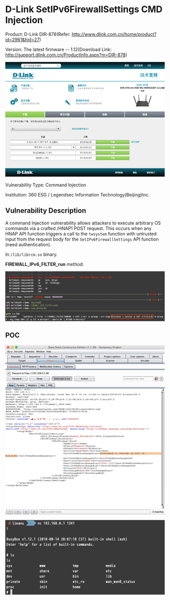 # D-Link SetIPv6FirewallSettings CMD Injection

Product: D-Link DIR-878(Refer: http://www.dlink.com.cn/home/product?id=2961&hid=27)

Version: The latest firmware -- 1.12(Download Link: http://support.dlink.com.cn/ProductInfo.aspx?m=DIR-878)

![](imgs/2019-02-11-12-07-36.png)

Vulnerability Type: Command Injection

Institution: 360 ESG / Legendsec Information Technology(Beijing)Inc.

## Vulnerability Description

A command Injection vulnerability allows attackers to execute arbitrary OS commands via a crafted /HNAP1 POST request. This occurs when any HNAP API function triggers a call to the `twsystem` function with untrusted input from the request body for the `SetIPv6FirewallSettings` API function (need authentication).


In `/lib/librcm.so` binary.

**FIREWALL_IPv6_FILTER_run** method:


![](imgs/2019-02-12-12-55-57.png)

## POC

![](imgs/2019-02-12-12-55-01.png)

![](imgs/2019-02-12-12-56-54.png)
